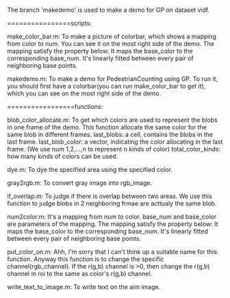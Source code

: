 The branch 'makedemo' is used to make a demo for GP on dataset vidf.

================scripts:

make_color_bar.m:
    To make a picture of colorbar, which shows a mapping from color to num. You can see it on the most right side of the demo.
    The mapping satisfy the property below:
        It maps the base_color to the corresponding base_num.
        It's linearly fitted between every pair of neighboring base points. 


makedemo.m:
    To make a demo for PedestrianCounting using GP.
    To run it, you should first have a colorbar(you can run make_color_bar to get it), which you can see on the most right side of the demo.


=================functions:

blob_color_allocate.m:
    To get which colors are used to represent the blobs in one frame of the demo.
    This function allocate the same color for the same blob in different frames.
        last_blobs: a cell, contains the blobs in the last frame.
        last_blob_color: a vector, indicating the color allocating in the last frame. (We use num 1,2,...,n to represent n kinds of color)
        total_color_kinds: how many kinds of colors can be used. 

dye.m:
    To dye the specified area using the specified color.

gray2rgb.m:
    To convert gray image into rgb_image.

if_overlap.m:
    To judge if there is overlap between two areas.
    We use this function to judge blobs in 2 neighboring frmae are acttualy the same blob.

num2color.m:
    It's a mapping from num to color. 
    base_num and base_color are parameters of the mapping.
    The mapping satisfy the property below:
        It maps the base_color to the corresponding base_num.
        It's linearly fitted between every pair of neighboring base points. 

put_color_on.m:
    Ahh, I'm sorry that I can't think up a suitable name for this function.
    Anyway this function is to change the specific channel(rgb_channel).
    If the r(g,b) channel is >0, then change the r(g,b) channel in roi to the same as color's r(g,b) channel.

write_text_to_image.m:
    To write text on the aim image.













